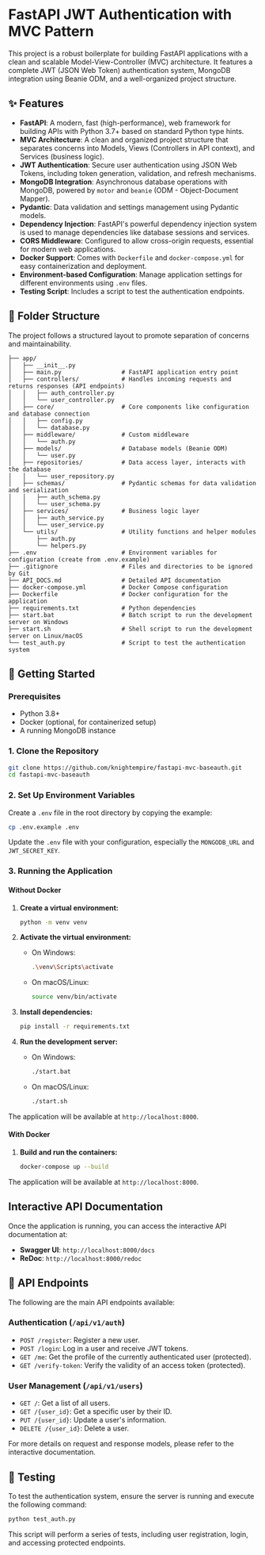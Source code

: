 
# FastAPI JWT Authentication with MVC Pattern

This project is a robust boilerplate for building FastAPI applications with a clean and scalable Model-View-Controller (MVC) architecture. It features a complete JWT (JSON Web Token) authentication system, MongoDB integration using Beanie ODM, and a well-organized project structure.

## ✨ Features

- **FastAPI**: A modern, fast (high-performance), web framework for building APIs with Python 3.7+ based on standard Python type hints.
- **MVC Architecture**: A clean and organized project structure that separates concerns into Models, Views (Controllers in API context), and Services (business logic).
- **JWT Authentication**: Secure user authentication using JSON Web Tokens, including token generation, validation, and refresh mechanisms.
- **MongoDB Integration**: Asynchronous database operations with MongoDB, powered by `motor` and `beanie` (ODM - Object-Document Mapper).
- **Pydantic**: Data validation and settings management using Pydantic models.
- **Dependency Injection**: FastAPI's powerful dependency injection system is used to manage dependencies like database sessions and services.
- **CORS Middleware**: Configured to allow cross-origin requests, essential for modern web applications.
- **Docker Support**: Comes with `Dockerfile` and `docker-compose.yml` for easy containerization and deployment.
- **Environment-based Configuration**: Manage application settings for different environments using `.env` files.
- **Testing Script**: Includes a script to test the authentication endpoints.

## 📂 Folder Structure

The project follows a structured layout to promote separation of concerns and maintainability.

```
├── app/
│   ├── __init__.py
│   ├── main.py                 # FastAPI application entry point
│   ├── controllers/            # Handles incoming requests and returns responses (API endpoints)
│   │   ├── auth_controller.py
│   │   └── user_controller.py
│   ├── core/                   # Core components like configuration and database connection
│   │   ├── config.py
│   │   └── database.py
│   ├── middleware/             # Custom middleware
│   │   └── auth.py
│   ├── models/                 # Database models (Beanie ODM)
│   │   └── user.py
│   ├── repositories/           # Data access layer, interacts with the database
│   │   └── user_repository.py
│   ├── schemas/                # Pydantic schemas for data validation and serialization
│   │   ├── auth_schema.py
│   │   └── user_schema.py
│   ├── services/               # Business logic layer
│   │   ├── auth_service.py
│   │   └── user_service.py
│   └── utils/                  # Utility functions and helper modules
│       ├── auth.py
│       └── helpers.py
├── .env                        # Environment variables for configuration (create from .env.example)
├── .gitignore                  # Files and directories to be ignored by Git
├── API_DOCS.md                 # Detailed API documentation
├── docker-compose.yml          # Docker Compose configuration
├── Dockerfile                  # Docker configuration for the application
├── requirements.txt            # Python dependencies
├── start.bat                   # Batch script to run the development server on Windows
├── start.sh                    # Shell script to run the development server on Linux/macOS
└── test_auth.py                # Script to test the authentication system
```

## 🚀 Getting Started

### Prerequisites

- Python 3.8+
- Docker (optional, for containerized setup)
- A running MongoDB instance

### 1. Clone the Repository

```bash
git clone https://github.com/knightempire/fastapi-mvc-baseauth.git
cd fastapi-mvc-baseauth
```

### 2. Set Up Environment Variables

Create a `.env` file in the root directory by copying the example:

```bash
cp .env.example .env
```

Update the `.env` file with your configuration, especially the `MONGODB_URL` and `JWT_SECRET_KEY`.

### 3. Running the Application

#### Without Docker

1.  **Create a virtual environment:**
    ```bash
    python -m venv venv
    ```

2.  **Activate the virtual environment:**
    - On Windows:
      ```bash
      .\venv\Scripts\activate
      ```
    - On macOS/Linux:
      ```bash
      source venv/bin/activate
      ```

3.  **Install dependencies:**
    ```bash
    pip install -r requirements.txt
    ```

4.  **Run the development server:**
    - On Windows:
      ```bash
      ./start.bat
      ```
    - On macOS/Linux:
      ```bash
      ./start.sh
      ```

The application will be available at `http://localhost:8000`.

#### With Docker

1.  **Build and run the containers:**
    ```bash
    docker-compose up --build
    ```

The application will be available at `http://localhost:8000`.

## Interactive API Documentation

Once the application is running, you can access the interactive API documentation at:

-   **Swagger UI**: `http://localhost:8000/docs`
-   **ReDoc**: `http://localhost:8000/redoc`

## 📖 API Endpoints

The following are the main API endpoints available:

### Authentication (`/api/v1/auth`)

-   `POST /register`: Register a new user.
-   `POST /login`: Log in a user and receive JWT tokens.
-   `GET /me`: Get the profile of the currently authenticated user (protected).
-   `GET /verify-token`: Verify the validity of an access token (protected).

### User Management (`/api/v1/users`)

-   `GET /`: Get a list of all users.
-   `GET /{user_id}`: Get a specific user by their ID.
-   `PUT /{user_id}`: Update a user's information.
-   `DELETE /{user_id}`: Delete a user.

For more details on request and response models, please refer to the interactive documentation.

## 🧪 Testing

To test the authentication system, ensure the server is running and execute the following command:

```bash
python test_auth.py
```

This script will perform a series of tests, including user registration, login, and accessing protected endpoints.

